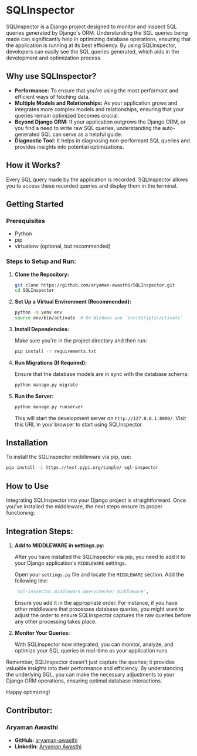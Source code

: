 # SQLInspector

SQLInspector is a Django project designed to monitor and inspect SQL queries generated by Django's ORM. Understanding the SQL queries being made can significantly help in optimizing database operations, ensuring that the application is running at its best efficiency. By using SQLInspector, developers can easily see the SQL queries generated, which aids in the development and optimization process.

## Why use SQLInspector?

- **Performance:** To ensure that you're using the most performant and efficient ways of fetching data.
- **Multiple Models and Relationships:** As your application grows and integrates more complex models and relationships, ensuring that your queries remain optimized becomes crucial.
- **Beyond Django ORM:** If your application outgrows the Django ORM, or you find a need to write raw SQL queries, understanding the auto-generated SQL can serve as a helpful guide.
- **Diagnostic Tool:** It helps in diagnosing non-performant SQL queries and provides insights into potential optimizations.

## How it Works?

Every SQL query made by the application is recorded. SQLInspector allows you to access these recorded queries and display them in the terminal.

## Getting Started

### Prerequisites

- Python
- pip
- virtualenv (optional, but recommended)

### Steps to Setup and Run:

1. **Clone the Repository:**

   ```bash
   git clone https://github.com/aryaman-awasthi/SQLInspector.git
   cd SQLInspector
   ```

2. **Set Up a Virtual Environment (Recommended):**

   ```bash
   python -m venv env
   source env/bin/activate  # On Windows use `env\Scripts\activate`
   ```

3. **Install Dependencies:**

   Make sure you're in the project directory and then run:

   ```bash
   pip install -r requirements.txt
   ```

4. **Run Migrations (If Required):**

   Ensure that the database models are in sync with the database schema:

   ```bash
   python manage.py migrate
   ```

5. **Run the Server:**

   ```bash
   python manage.py runserver
   ```

   This will start the development server on `http://127.0.0.1:8000/`. Visit this URL in your browser to start using SQLInspector.
## Installation

To install the SQLInspector middleware via pip, use:

```bash
pip install -i https://test.pypi.org/simple/ sql-inspector
```

## How to Use

Integrating SQLInspector into your Django project is straightforward. Once you've installed the middleware, the next steps ensure its proper functioning:

## Integration Steps:

1. **Add to MIDDLEWARE in settings.py:**

    After you have installed the SQLInspector via pip, you need to add it to your Django application's `MIDDLEWARE` settings. 

    Open your `settings.py` file and locate the `MIDDLEWARE` section. Add the following line:

    ```python
    'sql-inspector.middleware.querychecker_middleware',
    ```

    Ensure you add it in the appropriate order. For instance, if you have other middleware that processes database queries, you might want to adjust the order to ensure SQLInspector captures the raw queries before any other processing takes place.

2. **Monitor Your Queries:**

    With SQLInspector now integrated, you can monitor, analyze, and optimize your SQL queries in real-time as your application runs.

Remember, SQLInspector doesn't just capture the queries; it provides valuable insights into their performance and efficiency. By understanding the underlying SQL, you can make the necessary adjustments to your Django ORM operations, ensuring optimal database interactions.

Happy optimizing!




## Contributor:

### Aryaman Awasthi

- **GitHub:** [aryaman-awasthi](https://github.com/aryaman-awasthi)
- **LinkedIn:** [Aryaman Awasthi](https://www.linkedin.com/in/aryaman-awasthi/)
